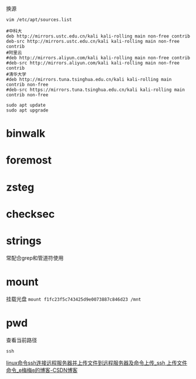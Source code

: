
换源
```
vim /etc/apt/sources.list

#中科大
deb http://mirrors.ustc.edu.cn/kali kali-rolling main non-free contrib
deb-src http://mirrors.ustc.edu.cn/kali kali-rolling main non-free contrib
#阿里云
#deb http://mirrors.aliyun.com/kali kali-rolling main non-free contrib
#deb-src http://mirrors.aliyun.com/kali kali-rolling main non-free contrib
#清华大学
#deb http://mirrors.tuna.tsinghua.edu.cn/kali kali-rolling main contrib non-free
#deb-src https://mirrors.tuna.tsinghua.edu.cn/kali kali-rolling main contrib non-free

sudo apt update
sudo apt upgrade
```
# binwalk

# foremost

# zsteg

# checksec

# strings

常配合grep和管道符使用

# mount

挂载光盘
`mount f1fc23f5c743425d9e0073887c846d23 /mnt`

# pwd 

查看当前路径

```
ssh
```
[linux命令ssh连接远程服务器并上传文件到远程服务器及命令上传_ssh 上传文件命令_ʚ梅梅ɞ的博客-CSDN博客](https://blog.csdn.net/meimeib/article/details/109741268)